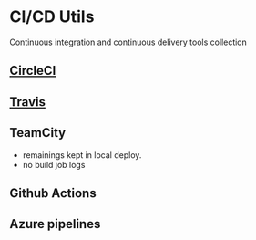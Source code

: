 # CI/CD Utils

Continuous integration and continuous delivery tools collection

## [CircleCI](./CircleCI.md)

## [Travis](./Travis.md)


  
## TeamCity
- remainings kept in local deploy. 
- no build job logs 

## Github Actions

## Azure pipelines
